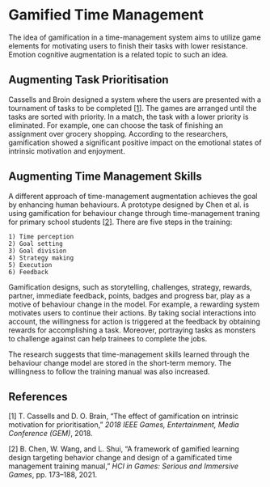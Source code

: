 # Gamified Time Management
The idea of gamification in a time-management system aims to utilize game elements for motivating users to finish their tasks with lower resistance. Emotion cognitive augmentation is a related topic to such an idea.

## Augmenting Task Prioritisation
Cassells and Broin designed a system where the users are presented with a tournament of tasks to be completed [[1](#References)]. The games are arranged until the tasks are sorted with priority. In a match, the task with a lower priority is eliminated. For example, one can choose the task of finishing an assignment over grocery shopping. According to the researchers, gamification showed a significant positive impact on the emotional states of intrinsic motivation and enjoyment.

## Augmenting Time Management Skills
A different approach of time-management augmentation achieves the goal by enhancing human behaviours. A prototype designed by Chen et al. is using gamification for behaviour change through time-management traning for primary school students [[2](#References)]. There are five steps in the training: 
    
    1) Time perception 
    2) Goal setting
    3) Goal division
    4) Strategy making
    5) Execution
    6) Feedback

Gamification designs, such as storytelling, challenges, strategy, rewards, partner, immediate feedback, points, badges and progress bar, play as a motive of behaviour change in the model. For example, a rewarding system motivates users to continue their actions. By taking social interactions into account, the willingness for action is triggered at the feedback by obtaining rewards for accomplishing a task. Moreover, portraying tasks as monsters to challenge against can help trainees to complete the jobs. 

The research suggests that time-management skills learned through the behaviour change model are stored in the short-term memory. The willingness to follow the training manual was also increased.


## References
[1] T. Cassells and D. O. Brain, “The effect of gamification on intrinsic motivation for prioritisation,” *2018 IEEE Games, Entertainment, Media Conference (GEM)*, 2018. 

[2] B. Chen, W. Wang, and L. Shui, “A framework of gamified learning design targeting behavior change and design of a gamificated time management training manual,” *HCI in Games: Serious and Immersive Games*, pp. 173–188, 2021. 
